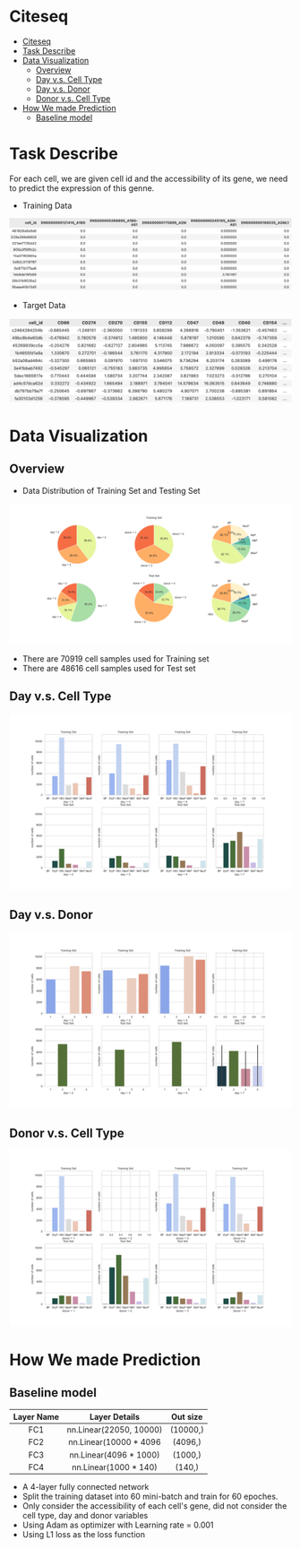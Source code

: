 # Citeseq
- [Citeseq](#citeseq)
- [Task Describe](#task-describe)
- [Data Visualization](#data-visualization)
  - [Overview](#overview)
  - [Day v.s. Cell Type](#day-vs-cell-type)
  - [Day v.s. Donor](#day-vs-donor)
  - [Donor v.s. Cell Type](#donor-vs-cell-type)
- [How We made Prediction](#how-we-made-prediction)
  - [Baseline model](#baseline-model)


# Task Describe
For each cell, we are given cell id and the accessibility of its gene, we need to predict the expression of this genne.

* Training Data
<div align=center>
        <img src ="./image/0.1.png"/>  
</div>

* Target Data
<div align=center>
        <img src ="./image/0.2.png"/>  
</div>


# Data Visualization
## Overview
* Data Distribution of Training Set and Testing Set
<div align=center>
        <img src ="./image/1.0.png"/>  
</div>

* There are 70919 cell samples used for Training set
* There are 48616 cell samples used for Test set

## Day v.s. Cell Type

<div align=center>
        <img src ="./image/2.0.png"/>  
</div>

## Day v.s. Donor
<div align=center>
        <img src ="./image/3.0.png"/>  
</div>

## Donor v.s. Cell Type
<div align=center>
        <img src ="./image/4.0.png"/>  
</div>

# How We made Prediction

## Baseline model

| Layer Name | Layer Details| Out size |
| :-----:| :----: | :----: |
| FC1 | nn.Linear(22050, 10000) | (10000,) |
| FC2 | nn.Linear(10000 * 4096 | (4096,) |
| FC3 | nn.Linear(4096 * 1000) | (1000,) |
| FC4 | nn.Linear(1000 * 140) | (140,) |

* A 4-layer fully connected network 
* Split the training dataset into 60 mini-batch and train for 60 epoches.
* Only consider the accessibility of each cell's gene, did not consider the cell type, day and donor variables
* Using Adam as optimizer with Learning rate = 0.001
* Using L1 loss as the loss function
